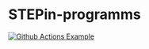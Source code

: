 # STEPin-programms

[![Github Actions Example](https://github.com/shubhamk09/STEPin-programms/actions/workflows/c-cpp.yml/badge.svg)](https://github.com/shubhamk09/STEPin-programms/actions/workflows/c-cpp.yml)
